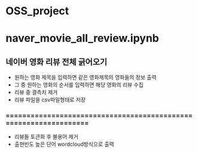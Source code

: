 # OSS_project
# naver_movie_all_review.ipynb 
## 네이버 영화 리뷰 전체 긁어오기

- 원하는 영화 제목을 입력하면 같은 영화제목의 영화들의 정보 출력
- 그 중 원하는 영화의 순서를 입력하면 해당 영화의 리뷰 수집  
- 리뷰 중 결측치 제거
- 리뷰 파일을 csv파일형태로 저장
### =================================================================

- 리뷰들 토큰화 후 불용어 제거
- 출현빈도 높은 단어 wordcloud방식으로 출력

